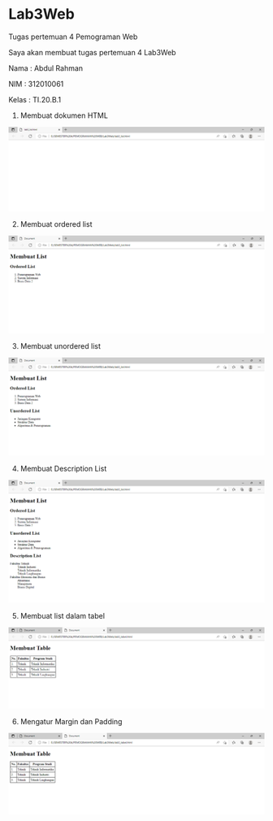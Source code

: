 # Lab3Web
Tugas pertemuan 4 Pemograman Web

Saya akan membuat tugas pertemuan 4 Lab3Web

Nama : Abdul Rahman

NIM : 312010061

Kelas : TI.20.B.1

1. Membuat dokumen HTML

![gambar1](pictures/1.PNG)

2. Membuat ordered list

![gambar2](pictures/2.PNG)

3. Membuat unordered list

![gambar3](pictures/3.PNG)

4. Membuat Description List

![gambar4](pictures/4.PNG)

5. Membuat list dalam tabel

![gambar5](pictures/5.PNG)

6. Mengatur Margin dan Padding

![gambar6](pictures/6.PNG)



